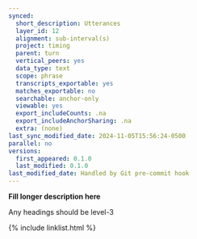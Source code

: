 ```yaml
---
synced:
  short_description: Utterances
  layer_id: 12
  alignment: sub-interval(s)
  project: timing
  parent: turn
  vertical_peers: yes
  data_type: text
  scope: phrase
  transcripts_exportable: yes
  matches_exportable: no
  searchable: anchor-only
  viewable: yes
  export_includeCounts: .na
  export_includeAnchorSharing: .na
  extra: (none)
last_sync_modified_date: 2024-11-05T15:56:24-0500
parallel: no
versions:
  first_appeared: 0.1.0
  last_modified: 0.1.0
last_modified_date: Handled by Git pre-commit hook
---
```


**Fill longer description here**

Any headings should be level-3


{% include linklist.html %}
